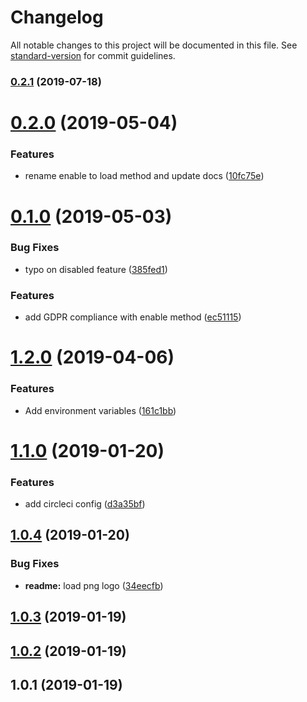 # Changelog

All notable changes to this project will be documented in this file. See [standard-version](https://github.com/conventional-changelog/standard-version) for commit guidelines.

### [0.2.1](https://github.com/dansmaculotte/nuxt-logrocket/compare/v0.2.0...v0.2.1) (2019-07-18)



# [0.2.0](https://github.com/dansmaculotte/nuxt-logrocket/compare/v0.1.0...v0.2.0) (2019-05-04)


### Features

* rename enable to load method and update docs ([10fc75e](https://github.com/dansmaculotte/nuxt-logrocket/commit/10fc75e))



# [0.1.0](https://github.com/dansmaculotte/nuxt-logrocket/compare/v1.2.0...v0.1.0) (2019-05-03)


### Bug Fixes

* typo on disabled feature ([385fed1](https://github.com/dansmaculotte/nuxt-logrocket/commit/385fed1))


### Features

* add GDPR compliance with enable method ([ec51115](https://github.com/dansmaculotte/nuxt-logrocket/commit/ec51115))



# [1.2.0](https://github.com/nuxt-community/nuxt-logrocket/compare/v1.1.0...v1.2.0) (2019-04-06)


### Features

* Add environment variables ([161c1bb](https://github.com/nuxt-community/nuxt-logrocket/commit/161c1bb))



<a name="1.1.0"></a>
# [1.1.0](https://github.com/nuxt-community/nuxt-logrocket/compare/v1.0.4...v1.1.0) (2019-01-20)


### Features

* add circleci config ([d3a35bf](https://github.com/nuxt-community/nuxt-logrocket/commit/d3a35bf))



<a name="1.0.4"></a>
## [1.0.4](https://github.com/nuxt-community/nuxt-logrocket/compare/v1.0.3...v1.0.4) (2019-01-20)


### Bug Fixes

* **readme:** load png logo ([34eecfb](https://github.com/nuxt-community/nuxt-logrocket/commit/34eecfb))



<a name="1.0.3"></a>
## [1.0.3](https://github.com/nuxt-community/nuxt-logrocket/compare/v1.0.2...v1.0.3) (2019-01-19)



<a name="1.0.2"></a>
## [1.0.2](https://github.com/nuxt-community/nuxt-logrocket/compare/v1.0.1...v1.0.2) (2019-01-19)



<a name="1.0.1"></a>
## 1.0.1 (2019-01-19)
